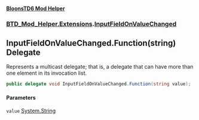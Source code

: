 #### [BloonsTD6 Mod Helper](README.md 'README')
### [BTD_Mod_Helper.Extensions](README.md#BTD_Mod_Helper.Extensions 'BTD_Mod_Helper.Extensions').[InputFieldOnValueChanged](BTD_Mod_Helper.Extensions.InputFieldOnValueChanged.md 'BTD_Mod_Helper.Extensions.InputFieldOnValueChanged')

## InputFieldOnValueChanged.Function(string) Delegate

Represents a multicast delegate; that is, a delegate that can have more than one element in its invocation list.

```csharp
public delegate void InputFieldOnValueChanged.Function(string value);
```
#### Parameters

<a name='BTD_Mod_Helper.Extensions.InputFieldOnValueChanged.Function(string).value'></a>

`value` [System.String](https://docs.microsoft.com/en-us/dotnet/api/System.String 'System.String')